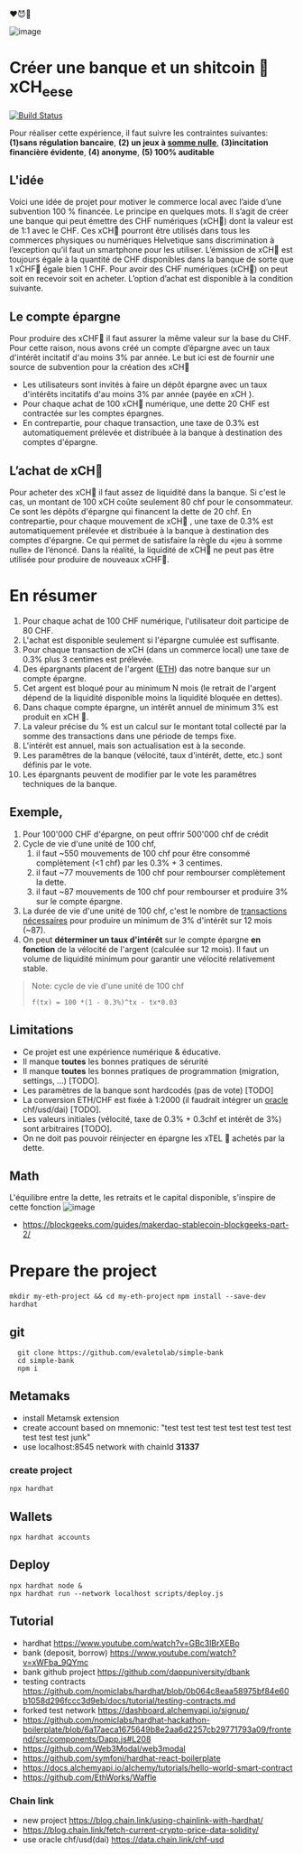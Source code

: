 ❤😈🎵

![image](https://user-images.githubusercontent.com/1422935/113506347-a5fbf600-9544-11eb-820e-c737e81c6695.png)

# Créer une banque et un shitcoin 🧀 xCH<sub>eese</sub>
[![Build Status](https://travis-ci.com/evaletolab/simple-bank.svg?branch=master)](https://travis-ci.com/evaletolab/simple-bank)

Pour réaliser cette expérience, il faut suivre les contraintes suivantes: **(1)sans régulation bancaire**, **(2) un jeux à [somme nulle](https://fr.wikipedia.org/wiki/Jeu_%C3%A0_somme_nulle)**, **(3)incitation financière évidente**, **(4) anonyme**, **(5) 100% auditable**

## L'idée
Voici une idée de projet pour motiver le commerce local avec l’aide d’une subvention 100 % financée.
Le principe en quelques mots. Il s’agit de créer une banque qui peut émettre des CHF numériques (xCH🧀) dont la valeur est de 1:1 avec le CHF. Ces xCH🧀 pourront être utilisés dans tous les commerces physiques ou numériques Helvetique sans discrimination à l’exception qu’il faut un smartphone pour les utiliser. L’émission de xCH🧀 est toujours égale à la quantité de CHF disponibles dans la banque de sorte que 1 xCHF🧀 égale bien 1 CHF.
Pour avoir des CHF numériques (xCH🧀) on peut soit en recevoir soit en acheter. L’option d’achat est disponible à la condition suivante.

## Le compte épargne
Pour produire des xCHF🧀 il faut assurer la même valeur sur la base du CHF. Pour cette raison, nous avons créé un compte d’épargne avec un taux d'intérêt incitatif d'au moins 3% par année. Le but ici est de fournir une source de subvention pour la création des xCH🧀

* Les utilisateurs sont invités à faire un dépôt épargne avec un taux d'intérêts incitatifs d'au moins 3% par année (payée en xCH ).
* Pour chaque achat de 100 xCH🧀 numérique, une dette 20 CHF est contractée sur les comptes épargnes.
* En contrepartie, pour chaque transaction, une taxe de 0.3% est automatiquement prélevée et distribuée à la banque à destination des comptes d'épargne.

## L’achat de xCH🧀
Pour acheter des xCH🧀 il faut assez de liquidité dans la banque. Si c'est le cas, un montant de 100 xCH coûte seulement 80 chf pour le consommateur. Ce sont les dépôts d'épargne qui financent la dette de 20 chf. En contrepartie, pour chaque mouvement de xCH🧀 , une taxe de 0.3% est automatiquement prélevée et distribuée à la banque à destination des comptes d'épargne. Ce qui permet de satisfaire la règle du «jeu à somme nulle» de l’énoncé. Dans la réalité, la liquidité de xCH🧀 ne peut pas être utilisée pour produire de nouveaux xCHF🧀.

# En résumer
1. Pour chaque achat de 100 CHF numérique, l'utilisateur doit participe de 80 CHF.
2. L'achat est disponible seulement si l'épargne cumulée est suffisante.
3. Pour chaque transaction de xCH (dans un commerce local) une taxe de 0.3% plus 3 centimes est prélevée. 
4. Des épargnants placent de l'argent ([ETH](https://coinmarketcap.com/fr/currencies/ethereum/)) das notre banque sur un compte épargne.
5. Cet argent est bloqué pour au minimum N mois (le retrait de l'argent dépend de la liquidité disponible moins la liquidité bloquée en dettes).
6. Dans chaque compte épargne, un intérêt annuel de minimum 3%  est produit en xCH 🧀.
7. La valeur précise du % est un calcul sur le montant total collecté par la somme des transactions dans une période de temps fixe.
8. L'intérêt est annuel, mais son actualisation est à la seconde.
9. Les paramêtres de la banque (vélocité, taux d'intérêt, dette, etc.) sont définis par le vote.
10. Les épargnants peuvent de modifier par le vote les paramêtres techniques de la banque.

## Exemple,
1. Pour 100'000 CHF d'épargne, on peut offrir 500'000 chf de crédit
2. Cycle de vie d'une unité de 100 chf, 
   1. il faut ~550 mouvements de 100 chf pour être consommé complètement (<1 chf) par les 0.3% + 3 centimes.
   2. il faut ~77 mouvements de 100 chf pour rembourser complètement la dette.
   3. il faut ~87 mouvements de 100 chf pour rembourser et produire 3% sur le compte épargne.
3. La durée de vie d'une unité de 100 chf, c'est le nombre de [transactions nécessaires](https://www.wolframalpha.com/input/?i=solve+1+%3D+100+*%281+-+0.3%25%29%5Ex+-+x*0.03) pour produire un minimum de 3% d'intérêt sur 12 mois (~87).
4. On peut **déterminer un taux d'intérêt** sur le compte épargne **en fonction** de la vélocité de l'argent (calculée sur 12 mois). Il faut un volume de liquidité minimum pour garantir une vélocité relativement stable.

> Note: cycle de vie d'une unité de 100 chf
> 
> `f(tx) = 100 *(1 - 0.3%)^tx - tx*0.03` 

## Limitations
* Ce projet est une expérience numérique & éducative.
* Il manque **toutes** les bonnes pratiques de sérurité 
* Il manque **toutes** les bonnes pratiques de programmation (migration, settings, ...) [TODO].
* Les paramètres de la banque sont hardcodés (pas de vote) [TODO]
* La conversion ETH/CHF est fixée à 1:2000 (il faudrait intégrer un [oracle](https://data.chain.link/chf-usd) chf/usd/dai) [TODO].
* Les valeurs initiales (vélocité, taxe de 0.3% + 0.3chf et intérêt de 3%) sont arbitraires [TODO].
* On ne doit pas pouvoir réinjecter en épargne les xTEL 🧀 achetés par la dette.



## Math
L'équilibre entre la dette, les retraits et le capital disponible, s'inspire de cette fonction
![image](https://user-images.githubusercontent.com/1422935/114516537-c9f2c200-9c3d-11eb-91b9-e57ff2abb96a.png )
* https://blockgeeks.com/guides/makerdao-stablecoin-blockgeeks-part-2/



# Prepare the project
`mkdir my-eth-project && cd my-eth-project`
`npm install --save-dev hardhat`

## git

``` shell
  git clone https://github.com/evaletolab/simple-bank
  cd simple-bank
  npm i
```  

## Metamaks
* install Metamsk extension
* create account based on mnemonic: "test test test test test test test test test test test junk"
* use localhost:8545 network with chainId **31337**

### create project

`npx hardhat`

## Wallets
`npx hardhat accounts`

## Deploy

```
npx hardhat node &
npx hardhat run --network localhost scripts/deploy.js
```


## Tutorial

* hardhat https://www.youtube.com/watch?v=GBc3lBrXEBo
* bank (deposit, borrow) https://www.youtube.com/watch?v=xWFba_9QYmc
* bank github project https://github.com/dappuniversity/dbank
* testing contracts https://github.com/nomiclabs/hardhat/blob/0b064c8eaa58975bf84e60b1058d296fccc3d9eb/docs/tutorial/testing-contracts.md
* forked test network https://dashboard.alchemyapi.io/signup/
* https://github.com/nomiclabs/hardhat-hackathon-boilerplate/blob/6a17aeca1675649b8e2aa6d2257cb29771793a09/frontend/src/components/Dapp.js#L208
* https://github.com/Web3Modal/web3modal
* https://github.com/symfoni/hardhat-react-boilerplate
* https://docs.alchemyapi.io/alchemy/tutorials/hello-world-smart-contract
* https://github.com/EthWorks/Waffle

### Chain link
* new project https://blog.chain.link/using-chainlink-with-hardhat/
* https://blog.chain.link/fetch-current-crypto-price-data-solidity/
* use oracle chf/usd(dai) https://data.chain.link/chf-usd
